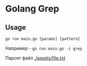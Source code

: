 # Golang Grep

## Usage

`go run main.go [params] [pattern]`

Например - `go run main.go -i grep`

Парсит файл [./assets/file.txt](./assets/file.txt)
